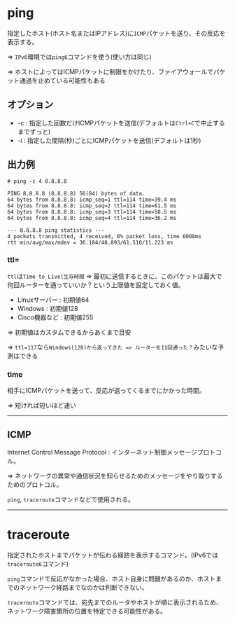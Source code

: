 # ping

指定したホスト(ホスト名またはIPアドレス)に`ICMP`パケットを送り、その反応を表示する。

=> `IPv6`環境では`ping6`コマンドを使う(使い方は同じ)

=> ホストによってはICMPパケットに制限をかけたり、ファイアウォールでパケット通過を止めている可能性もある

## オプション

- -c : 指定した回数だけICMPパケットを送信(デフォルトは`Ctrl+C`で中止するまでずっと)
- -i : 指定した間隔(秒)ごとにICMPパケットを送信(デフォルトは1秒)

## 出力例

```
# ping -c 4 8.8.8.8

PING 8.8.8.8 (8.8.8.8) 56(84) bytes of data.
64 bytes from 8.8.8.8: icmp_seq=1 ttl=114 time=39.4 ms
64 bytes from 8.8.8.8: icmp_seq=2 ttl=114 time=61.5 ms
64 bytes from 8.8.8.8: icmp_seq=3 ttl=114 time=58.5 ms
64 bytes from 8.8.8.8: icmp_seq=4 ttl=114 time=36.2 ms

--- 8.8.8.8 ping statistics ---
4 packets transmitted, 4 received, 0% packet loss, time 6008ms
rtt min/avg/max/mdev = 36.184/48.893/61.510/11.223 ms
```

### ttl=

`ttl`は`Time to Live(生存時間` => 最初に送信するときに、このパケットは最大で何回ルーターを通っていいか？という上限値を設定しておく値。

- Linuxサーバー : 初期値64
- Windows : 初期値128
- Cisco機器など : 初期値255

=> 初期値はカスタムできるからあくまで目安

=> `ttl=117`なら`Windows(128)から返ってきた => ルーターを11回通った？`みたいな予測はできる

### time

相手にICMPパケットを送って、反応が返ってくるまでにかかった時間。

=> 短ければ短いほど速い

---

## ICMP

Internet Control Message Protocol : インターネット制御メッセージプロトコル。

=> ネットワークの異常や通信状況を知らせるためのメッセージをやり取りするためのプロトコル。

`ping`, `traceroute`コマンドなどで使用される。

---

# traceroute

指定されたホストまでパケットが伝わる経路を表示するコマンド。(IPv6では`traceroute6`コマンド)

`ping`コマンドで反応がなかった場合、ホスト自身に問題があるのか、ホストまでのネットワーク経路までなのかは判断できない。

`traceroute`コマンドでは、宛先までのルータやホストが順に表示されるため、ネットワーク障害箇所の位置を特定できる可能性がある。

